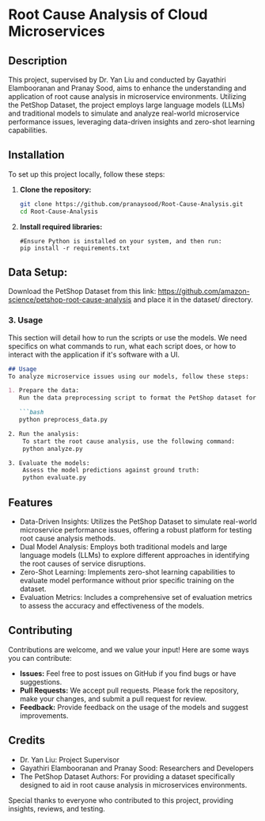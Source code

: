 # Root Cause Analysis of Cloud Microservices

## Description
This project, supervised by Dr. Yan Liu and conducted by Gayathiri Elambooranan and Pranay Sood, aims to enhance the understanding and application of root cause analysis in microservice environments. Utilizing the PetShop Dataset, the project employs large language models (LLMs) and traditional models to simulate and analyze real-world microservice performance issues, leveraging data-driven insights and zero-shot learning capabilities.

## Installation
To set up this project locally, follow these steps:

1. **Clone the repository:**
   ```bash
   git clone https://github.com/pranaysood/Root-Cause-Analysis.git
   cd Root-Cause-Analysis

2. **Install required libraries:**
   ```
   #Ensure Python is installed on your system, and then run:
   pip install -r requirements.txt
   
## Data Setup:
Download the PetShop Dataset from this link: 
https://github.com/amazon-science/petshop-root-cause-analysis 
and place it in the dataset/ directory.


### 3. **Usage**

This section will detail how to run the scripts or use the models. We need specifics on what commands to run, what each script does, or how to interact with the application if it's software with a UI.

```markdown
## Usage
To analyze microservice issues using our models, follow these steps:

1. Prepare the data:
   Run the data preprocessing script to format the PetShop dataset for analysis.

   ```bash
   python preprocess_data.py

2. Run the analysis:
    To start the root cause analysis, use the following command:
    python analyze.py

3. Evaluate the models:
    Assess the model predictions against ground truth:
    python evaluate.py
```

  ## Features
  - Data-Driven Insights: Utilizes the PetShop Dataset to simulate real-world microservice performance issues, offering a robust platform for testing root cause analysis methods.
  - Dual Model Analysis: Employs both traditional models and large language models (LLMs) to explore different approaches in identifying the root causes of service disruptions.
  - Zero-Shot Learning: Implements zero-shot learning capabilities to evaluate model performance without prior specific training on the dataset.
  - Evaluation Metrics: Includes a comprehensive set of evaluation metrics to assess the accuracy and effectiveness of the models.

## Contributing
Contributions are welcome, and we value your input! Here are some ways you can contribute:
- **Issues:** Feel free to post issues on GitHub if you find bugs or have suggestions.
- **Pull Requests:** We accept pull requests. Please fork the repository, make your changes, and submit a pull request for review.
- **Feedback:** Provide feedback on the usage of the models and suggest improvements.

## Credits
- Dr. Yan Liu: Project Supervisor
- Gayathiri Elambooranan and Pranay Sood: Researchers and Developers
- The PetShop Dataset Authors: For providing a dataset specifically designed to aid in root cause analysis in microservices environments.

Special thanks to everyone who contributed to this project, providing insights, reviews, and testing.





